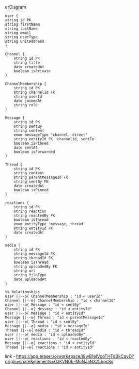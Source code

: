 erDiagram

    user {
    string id PK
    string firstName
    string lastName
    string email
    string userType
    string unitAddress
    }

    Channel {
        string id PK
        string title
        date createdAt
        boolean isPrivate
    }

    ChannelMembership {
        string id PK
        string channelId FK
        string userId
        date joinedAt
        string role
    }

    Message {
        string id PK
        string sentBy
        string content
        enum messageType 'channel, direct'
        string entityId FK 'channelid, sentTo'
        boolean isPinned
        date sentAt
        boolean isForwarded
    }

    Thread {
        string id PK
        string content
        string parentMessageId FK
        string sentBy FK
        date createdAt
        boolean isPinned
    }

    reactions {
        string id PK
        string reaction
        string reactedBy FK
        boolean isThread
        enum entityType 'message, thread'
        string entityId FK
        date createdAt
    }

    media {
        string id PK
        string messageId FK
        string threadId FK
        boolean isThread
        string uploadedBy FK
        string url
        string fileType
        date uploadedAt
    }

    %% Relationships
    user ||--o{ ChannelMembership : "id < userId"
    Channel ||--o{ ChannelMembership : "id < channelId"
    user ||--o{ Message : "id < sentBy"
    Channel ||--o{ Message : "id < entityId"
    user ||--o{ Message : "id < entityId"
    Message ||--o{ Thread : "id < parentMessageId"
    user ||--o{ Thread : "id < sentBy"
    Message ||--o{ media : "id < messageId"
    Thread ||--o{ media : "id < threadId"
    user ||--o{ media : "id < uploadedBy"
    user ||--o{ reactions : "id < reactedBy"
    Message ||--o{ reactions : "id < entityId"
    Thread ||--o{ reactions : "id < entityId"

link - https://app.eraser.io/workspace/l9wB1eIVooTHTdBkCqyD?origin=share&elements=0JKVN0b-MoNJaN325bpc8g
